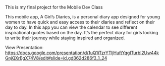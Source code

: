 This is my final project for the Mobile Dev Class

This mobile app, A Girl’s Diaries, is a personal diary app designed for young women to have quick and easy access to their diaries and reflect on their day to day. In this app you can view the calendar to see different inspirational quotes based on the day. It’s the perfect diary for girls looking to write their journey while staying inspired and organized.

View Presentation: https://docs.google.com/presentation/d/1uQ1iTzrYTljHuftYqglTurbl2Uw44kGnjQXrEgX74V8/edit#slide=id.gd362d286f3_1_24 

